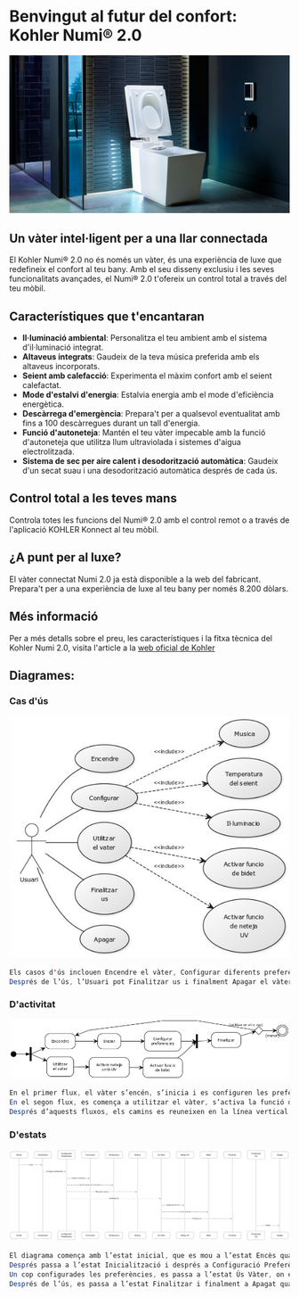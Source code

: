 # Benvingut al futur del confort: Kohler Numi® 2.0

<div align="center">
  <a href="http://www.youtube.com/watch?v=vfuOqt70w54" target="_blank">
    <img src="img/imgKohler_Numi_2.0.jpg" alt="Kohler Numi 2.0" style="width: 600px; height: auto;">
  </a>
</div>

## Un vàter intel·ligent per a una llar connectada

El Kohler Numi® 2.0 no és només un vàter, és una experiència de luxe que redefineix el confort al teu bany. Amb el seu disseny exclusiu i les seves funcionalitats avançades, el Numi® 2.0 t'ofereix un control total a través del teu mòbil.

## Característiques que t'encantaran

- **Il·luminació ambiental**: Personalitza el teu ambient amb el sistema d'il·luminació integrat.
- **Altaveus integrats**: Gaudeix de la teva música preferida amb els altaveus incorporats.
- **Seient amb calefacció**: Experimenta el màxim confort amb el seient calefactat.
- **Mode d'estalvi d'energia**: Estalvia energia amb el mode d'eficiència energètica.
- **Descàrrega d'emergència**: Prepara't per a qualsevol eventualitat amb fins a 100 descàrregues durant un tall d'energia.
- **Funció d'autoneteja**: Mantén el teu vàter impecable amb la funció d'autoneteja que utilitza llum ultraviolada i sistemes d'aigua electrolitzada.
- **Sistema de sec per aire calent i desodorització automàtica**: Gaudeix d'un secat suau i una desodorització automàtica després de cada ús.

## Control total a les teves mans

Controla totes les funcions del Numi® 2.0 amb el control remot o a través de l'aplicació KOHLER Konnect al teu mòbil.

## ¿A punt per al luxe?

El vàter connectat Numi 2.0 ja està disponible a la web del fabricant. Prepara't per a una experiència de luxe al teu bany per només 8.200 dòlars.

## Més informació

Per a més detalls sobre el preu, les característiques i la fitxa tècnica del Kohler Numi 2.0, visita l'article a la [web oficial de Kohler](https://www.kohler.com/en/products/toilets/shop-toilets/numi-2-0-one-piece-elongated-smart-toilet-dual-flush-30754-pa)

## Diagrames:

### Cas d'ús

<div align="center">
  <img src="diagrames/casUs.jpg" alt="Diagrama de Cas d'ús">
</div>

```java
Els casos d'ús inclouen Encendre el vàter, Configurar diferents preferències com Il·luminacio, Temperatura del seient i Musica. Un cop configurat, l’Usuari pot Utilitzar el vater, durant el qual pot Activar funcio de neteja UV i Activar funcio de bidet.
Després de l’ús, l’Usuari pot Finalitzar us i finalment Apagar el vàter.
```

### D'activitat

<div align="center">
  <img src="diagrames/activitat.png" alt="Diagrama d'Activitat">
</div>

```java
En el primer flux, el vàter s’encén, s’inicia i es configuren les preferències.
En el segon flux, es comença a utilitzar el vàter, s’activa la funció de neteja UV i la funció de bidet (Activar funció de bidet).
Després d’aquests fluxos, els camins es reuneixen en la línea vertical en negrta, i el vàter finalitza l’ús i s’apaga, la qual cosa porta al final del diagrama.
```

### D'estats

<div align="center">
  <img src="diagrames/estats.png" alt="Diagrama d'Estat">
</div>

```java
El diagrama comença amb l’estat inicial, que es mou a l’estat Encès quan s’encén el vàter.
Després passa a l’estat Inicialització i després a Configuració Preferències, on es poden ajustar diferents preferències com Il·luminació, Temperatura del seient i Música.
Un cop configurades les preferències, es passa a l’estat Ús Vàter, on es poden activar funcions com Neteja UV i Bidet.
Després de l’ús, es passa a l’estat Finalitzar i finalment a Apagat quan s’apaga el vàter.
```